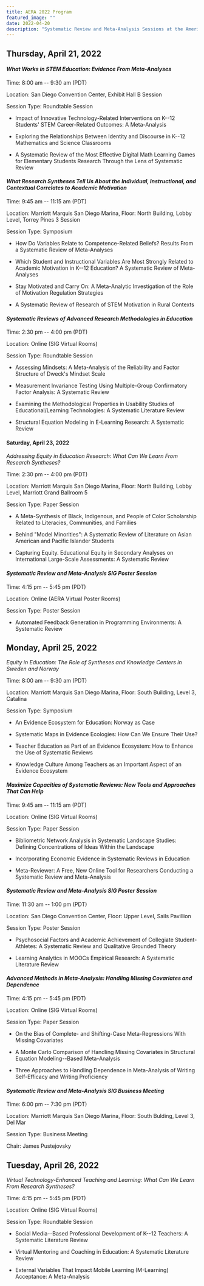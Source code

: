 ```yaml
---
title: AERA 2022 Program
featured_image: ""
date: 2022-04-20
description: "Systematic Review and Meta-Analysis Sessions at the American Education Research Association Conference 2022"
---
```


## **Thursday, April 21, 2022**

#### *What Works in STEM Education: Evidence From Meta-Analyses*

Time: 8:00 am -- 9:30 am (PDT)

Location: San Diego Convention Center, Exhibit Hall B Session

Session Type: Roundtable Session

-   Impact of Innovative Technology-Related Interventions on K--12 Students' STEM Career-Related Outcomes: A Meta-Analysis

-   Exploring the Relationships Between Identity and Discourse in K--12 Mathematics and Science Classrooms

-   A Systematic Review of the Most Effective Digital Math Learning Games for Elementary Students Research Through the Lens of Systematic Review

#### *What Research Syntheses Tell Us About the Individual, Instructional, and Contextual Correlates to Academic Motivation*

Time: 9:45 am -- 11:15 am (PDT)

Location: Marriott Marquis San Diego Marina, Floor: North Building, Lobby Level, Torrey Pines 3 Session

Session Type: Symposium

-   How Do Variables Relate to Competence-Related Beliefs? Results From a Systematic Review of Meta-Analyses

-   Which Student and Instructional Variables Are Most Strongly Related to Academic Motivation in K--12 Education? A Systematic Review of Meta-Analyses

-   Stay Motivated and Carry On: A Meta-Analytic Investigation of the Role of Motivation Regulation Strategies

-   A Systematic Review of Research of STEM Motivation in Rural Contexts

#### *Systematic Reviews of Advanced Research Methodologies in Education*

Time: 2:30 pm -- 4:00 pm (PDT)  

Location: Online (SIG Virtual Rooms)

Session Type: Roundtable Session

-   Assessing Mindsets: A Meta-Analysis of the Reliability and Factor Structure of Dweck's Mindset Scale

-   Measurement Invariance Testing Using Multiple-Group Confirmatory Factor Analysis: A Systematic Review

-   Examining the Methodological Properties in Usability Studies of Educational/Learning Technologies: A Systematic Literature Review

-   Structural Equation Modeling in E-Learning Research: A Systematic Review

#### **Saturday, April 23, 2022**

*Addressing Equity in Education Research: What Can We Learn From Research Syntheses?*

Time: 2:30 pm -- 4:00 pm (PDT)  

Location: Marriott Marquis San Diego Marina, Floor: North Building, Lobby Level, Marriott Grand Ballroom 5

Session Type: Paper Session

-   A Meta-Synthesis of Black, Indigenous, and People of Color Scholarship Related to Literacies, Communities, and Families

-   Behind "Model Minorities": A Systematic Review of Literature on Asian American and Pacific Islander Students

-   Capturing Equity. Educational Equity in Secondary Analyses on International Large-Scale Assessments: A Systematic Review

#### *Systematic Review and Meta-Analysis SIG Poster Session*

Time: 4:15 pm -- 5:45 pm (PDT)

Location: Online (AERA Virtual Poster Rooms)

Session Type: Poster Session

-   Automated Feedback Generation in Programming Environments: A Systematic Review

## **Monday, April 25, 2022**

*Equity in Education: The Role of Syntheses and Knowledge Centers in Sweden and Norway*

Time: 8:00 am -- 9:30 am (PDT)  

Location: Marriott Marquis San Diego Marina, Floor: South Building, Level 3, Catalina  

Session Type: Symposium

-   An Evidence Ecosystem for Education: Norway as Case

-   Systematic Maps in Evidence Ecologies: How Can We Ensure Their Use?

-   Teacher Education as Part of an Evidence Ecosystem: How to Enhance the Use of Systematic Reviews

-   Knowledge Culture Among Teachers as an Important Aspect of an Evidence Ecosystem

#### *Maximize Capacities of Systematic Reviews: New Tools and Approaches That Can Help*

Time: 9:45 am -- 11:15 am (PDT)  

Location: Online (SIG Virtual Rooms)  

Session Type: Paper Session

-   Bibliometric Network Analysis in Systematic Landscape Studies: Defining Concentrations of Ideas Within the Landscape

-   Incorporating Economic Evidence in Systematic Reviews in Education

-   Meta-Reviewer: A Free, New Online Tool for Researchers Conducting a Systematic Review and Meta-Analysis

#### *Systematic Review and Meta-Analysis SIG Poster Session*

Time: 11:30 am -- 1:00 pm (PDT)  

Location: San Diego Convention Center, Floor: Upper Level, Sails Pavillion

Session Type: Poster Session

-   Psychosocial Factors and Academic Achievement of Collegiate Student-Athletes: A Systematic Review and Qualitative Grounded Theory

-   Learning Analytics in MOOCs Empirical Research: A Systematic Literature Review

#### *Advanced Methods in Meta-Analysis: Handling Missing Covariates and Dependence*

Time: 4:15 pm -- 5:45 pm (PDT)  

Location: Online (SIG Virtual Rooms)

Session Type: Paper Session

-   On the Bias of Complete- and Shifting-Case Meta-Regressions With Missing Covariates

-   A Monte Carlo Comparison of Handling Missing Covariates in Structural Equation Modeling--Based Meta-Analysis

-   Three Approaches to Handling Dependence in Meta-Analysis of Writing Self-Efficacy and Writing Proficiency

#### *Systematic Review and Meta-Analysis SIG Business Meeting*

Time: 6:00 pm -- 7:30 pm (PDT)  

Location: Marriott Marquis San Diego Marina, Floor: South Bulding, Level 3, Del Mar  

Session Type: Business Meeting

Chair: James Pustejovsky

## **Tuesday, April 26, 2022**

*Virtual Technology-Enhanced Teaching and Learning: What Can We Learn From Research Syntheses?*

Time: 4:15 pm -- 5:45 pm (PDT)  

Location: Online (SIG Virtual Rooms) 

Session Type: Roundtable Session

-   Social Media--Based Professional Development of K--12 Teachers: A Systematic Literature Review

-   Virtual Mentoring and Coaching in Education: A Systematic Literature Review

-   External Variables That Impact Mobile Learning (M-Learning) Acceptance: A Meta-Analysis
